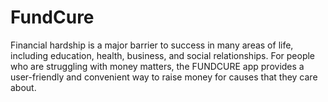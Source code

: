 # FundCure
   Financial hardship is a major barrier to success in many areas of life, including education, health, business, and social relationships. For people who are struggling with money matters, the FUNDCURE app provides a user-friendly and convenient way to raise money for causes that they care about. 
